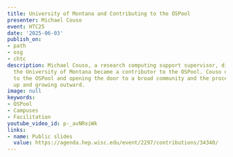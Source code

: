 ```yaml
---
title: University of Montana and Contributing to the OSPool
presenter: Michael Couso
event: HTC25
date: '2025-06-03'
publish_on:
- path
- osg
- chtc
description: Michael Couso, a research computing support supervisor, discussed how
  the University of Montana became a contributor to the OSPool. Couso discussed connecting
  to the OSPool and opening the door to a broad community and the process of scaling
  up and growing outward.
image: null
keywords:
- OSPool
- Campuses
- Facilitation
youtube_video_id: p-_avNRxiWk
links:
- name: Public slides
  value: https://agenda.hep.wisc.edu/event/2297/contributions/34340/
---
```

